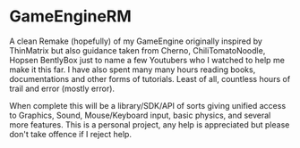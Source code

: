 # GameEngineRM

A clean Remake (hopefully) of my GameEngine originally inspired by ThinMatrix but also guidance taken from Cherno, ChiliTomatoNoodle, Hopsen BentlyBox just to name a few Youtubers who I watched to help me make it this far. I have also spent many many hours reading books, documentations and other forms of tutorials. Least of all, countless hours of trail and error (mostly error).

When complete this will be a library/SDK/API of sorts giving unified access to Graphics, Sound, Mouse/Keyboard input, basic physics, and several more features. This is a personal project, any help is appreciated but please don't take offence if I reject help.
